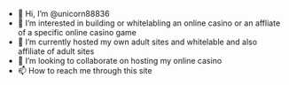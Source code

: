 - 👋 Hi, I’m @unicorn88836
- 👀 I’m interested in building or whitelabling an online casino or an affliate of a specific online casino game
- 🌱 I’m currently hosted my own adult sites and whitelable and also affiliate of adult sites
- 💞️ I’m looking to collaborate on hosting my online casino
- 📫 How to reach me through this site

<!---
unicorn88836/unicorn88836 is a ✨ special ✨ repository because its `README.md` (this file) appears on your GitHub profile.
You can click the Preview link to take a look at your changes.
--->
